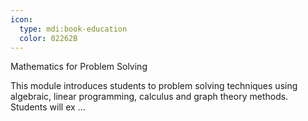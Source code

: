```yaml
---
icon:
  type: mdi:book-education
  color: 02262B
---
```

Mathematics for Problem Solving

This module introduces students to problem solving techniques using algebraic, linear programming, calculus and graph theory methods. Students will ex ... 
